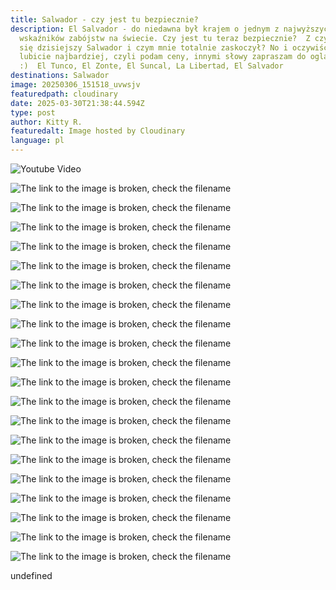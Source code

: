 ```yaml
---
title: Salwador - czy jest tu bezpiecznie?
description: El Salvador - do niedawna był krajem o jednym z najwyższych
  wskaźników zabójstw na świecie. Czy jest tu teraz bezpiecznie?  Z czym zmaga
  się dzisiejszy Salwador i czym mnie totalnie zaskoczył? No i oczywiście to co
  lubicie najbardziej, czyli podam ceny, innymi słowy zapraszam do oglądania
  :)  El Tunco, El Zonte, El Suncal, La Libertad, El Salvador
destinations: Salwador
image: 20250306_151518_uvwsjv
featuredpath: cloudinary
date: 2025-03-30T21:38:44.594Z
type: post
author: Kitty R.
featuredalt: Image hosted by Cloudinary
language: pl
---
```

<!--StartFragment-->

![Youtube Video](http://img.youtube.com/vi/qyUQdArJpTs/0.jpg)

![The link to the image is broken, check the filename](https://res.cloudinary.com/dkdpqgjhi/image/upload/c_scale,w_600/20250314_173905_jorday)

![The link to the image is broken, check the filename](https://res.cloudinary.com/dkdpqgjhi/image/upload/c_scale,w_600/20250312_235654_y9sm0b)

![The link to the image is broken, check the filename](https://res.cloudinary.com/dkdpqgjhi/image/upload/c_scale,w_600/20250312_141033_u7iroj)

![The link to the image is broken, check the filename](https://res.cloudinary.com/dkdpqgjhi/image/upload/c_scale,w_600/20250314_125024_udfe9u)

![The link to the image is broken, check the filename](https://res.cloudinary.com/dkdpqgjhi/image/upload/c_scale,w_600/20250313_192111_eqendi)

![The link to the image is broken, check the filename](https://res.cloudinary.com/dkdpqgjhi/image/upload/c_scale,w_600/20250310_221829_lxp52w)

![The link to the image is broken, check the filename](https://res.cloudinary.com/dkdpqgjhi/image/upload/c_scale,w_600/20250312_213834_pk6ptr)

![The link to the image is broken, check the filename](https://res.cloudinary.com/dkdpqgjhi/image/upload/c_scale,w_600/20250310_175448_ydp2ck)

![The link to the image is broken, check the filename](https://res.cloudinary.com/dkdpqgjhi/image/upload/c_scale,w_600/20250310_163016_mi2hrw)

![The link to the image is broken, check the filename](https://res.cloudinary.com/dkdpqgjhi/image/upload/c_scale,w_600/20250309_160942_tvmahu)

![The link to the image is broken, check the filename](https://res.cloudinary.com/dkdpqgjhi/image/upload/c_scale,w_600/20250310_163616_rnhm0f)

![The link to the image is broken, check the filename](https://res.cloudinary.com/dkdpqgjhi/image/upload/c_scale,w_600/20250309_160608_yqgq2m)

![The link to the image is broken, check the filename](https://res.cloudinary.com/dkdpqgjhi/image/upload/c_scale,w_600/20250309_134425_yf53ub)

![The link to the image is broken, check the filename](https://res.cloudinary.com/dkdpqgjhi/image/upload/c_scale,w_600/20250306_185101_xupu05)

![The link to the image is broken, check the filename](https://res.cloudinary.com/dkdpqgjhi/image/upload/c_scale,w_600/20250309_134206_shbj7s)

![The link to the image is broken, check the filename](https://res.cloudinary.com/dkdpqgjhi/image/upload/c_scale,w_600/20250308_180351_hejmcc)

![The link to the image is broken, check the filename](https://res.cloudinary.com/dkdpqgjhi/image/upload/c_scale,w_600/20250307_165613_url5jv)

![The link to the image is broken, check the filename](https://res.cloudinary.com/dkdpqgjhi/image/upload/c_scale,w_600/20250306_143825_qjlvgs)

![The link to the image is broken, check the filename](https://res.cloudinary.com/dkdpqgjhi/image/upload/c_scale,w_600/20250306_180309_hxuhj2)

![The link to the image is broken, check the filename](https://res.cloudinary.com/dkdpqgjhi/image/upload/c_scale,w_600/20250308_174315_sb5r9o)

undefined

<!--EndFragment-->